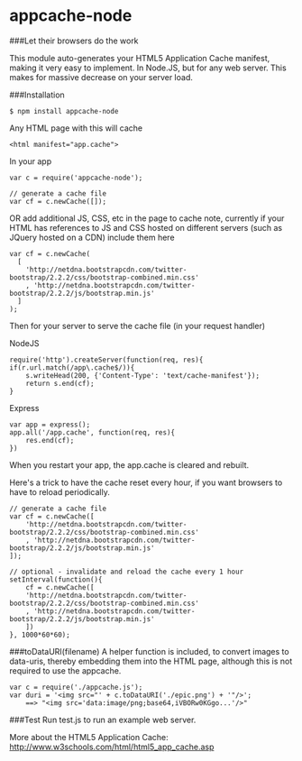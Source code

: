 appcache-node
=============
   
###Let their browsers do the work

This module auto-generates your HTML5 Application Cache manifest, making it very easy to implement.  In Node.JS, but for any web server. This makes for massive decrease on your server load.  

###Installation
````
$ npm install appcache-node
````

Any HTML page with this will cache
````  
<html manifest="app.cache"> 
````

In your app
````
var c = require('appcache-node');

// generate a cache file
var cf = c.newCache([]);
````

OR add additional JS, CSS, etc in the page to cache
note, currently if your HTML has references to JS and CSS hosted on different servers
(such as JQuery hosted on a CDN) include them here

````
var cf = c.newCache(
  [
	'http://netdna.bootstrapcdn.com/twitter-bootstrap/2.2.2/css/bootstrap-combined.min.css'
	, 'http://netdna.bootstrapcdn.com/twitter-bootstrap/2.2.2/js/bootstrap.min.js'
  ]
);
````

Then for your server to serve the cache file (in your request handler)

NodeJS
````
require('http').createServer(function(req, res){
if(r.url.match(/app\.cache$/)){
	s.writeHead(200, {'Content-Type': 'text/cache-manifest'});
	return s.end(cf);
}
````

Express
````
var app = express();
app.all('/app.cache', function(req, res){
    res.end(cf);
})
````

When you restart your app, the app.cache is cleared and rebuilt.    

Here's a trick to have the cache reset every hour, if you want browsers to have to reload periodically.
````
// generate a cache file
var cf = c.newCache([
	'http://netdna.bootstrapcdn.com/twitter-bootstrap/2.2.2/css/bootstrap-combined.min.css'
	, 'http://netdna.bootstrapcdn.com/twitter-bootstrap/2.2.2/js/bootstrap.min.js'
]);

// optional - invalidate and reload the cache every 1 hour
setInterval(function(){
	cf = c.newCache([
	'http://netdna.bootstrapcdn.com/twitter-bootstrap/2.2.2/css/bootstrap-combined.min.css'
	, 'http://netdna.bootstrapcdn.com/twitter-bootstrap/2.2.2/js/bootstrap.min.js'
	])
}, 1000*60*60);
````

###toDataURI(filename)
A helper function is included, to convert images to data-uris, thereby embedding them into the HTML page, although this is not required to use the appcache.
````
var c = require('./appcache.js');
var duri = '<img src="' + c.toDataURI('./epic.png') + '"/>';
	==> "<img src='data:image/png;base64,iVBORw0KGgo...'/>"
````

###Test
Run test.js to run an example web server.

More about the HTML5 Application Cache:    
http://www.w3schools.com/html/html5_app_cache.asp
